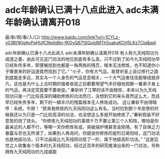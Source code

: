 # adc年龄确认已满十八点此进入 adc未满年龄确认请离开018

最/新/观/看/入/口/ http://www.baidu.com/link?url=1CYLz-y03Bt1KIgAyPqHUfCNpIIdlbj-fKGyQ6710QuIdMTh5uaksKCH5LKz7CIq&wd

adc年龄确认已满十八点此进入 adc未满年龄确认请离开018
有人称九天纯阳功为成道之基，由此可见这门功法的地位到底有多么高，只不过到了如今九天纯阳功早已经失传多年，即便被找到也都是一角两角的残页，根本无法修炼，也不知道你小子哪里来的好运道竟然找到了它。”
    “小子，你有大气运，我曾听圣上说过修行之路到底能走多远，其实与一个人身负的气运息息相关，一个大气运者往往能够成就非凡，这也是为什么上古时期的强者收徒之前都要用望气术仔细地观察一番弟子身上的气运，再决定究竟要不要收徒。”
    秦斩听了江寒的话不由暗惊，本来以为九天纯阳功只是一门比较高深的辅助修炼的功法而已，没想到它的来头竟然这么大，而且早已经失传多年，剩下的一鳞半爪的残篇根本无人修炼成功。
    这让秦斩不由得暗呼：系统，牛掰！
    “原来我修炼的九天纯阳功这么有名，当时捡到那个羊皮卷的时候我还以为只是一门比较高深的功法，也没想这么多就开始修炼了。”秦斩假装不好意思的挠了挠头。
    “你修炼九天纯阳功的事情千万不要让第三个人知晓，哪怕是你最亲近的人都不行，等哪一天你修炼有成，突破熔炉境甚至金刚境，有了自保之力暴露与否也无所谓了，如果别人再询问，你就说你修炼的是烈日昊阳经，这门功法也是地级功法，只不过品级比九天纯阳功低了一阶，属于地级高阶功法。”
    “这是后世之人收集各个版本的九天纯阳功，经过近百年的研究推演出来的一门功法，号称拥有九天纯阳功的九成威能
